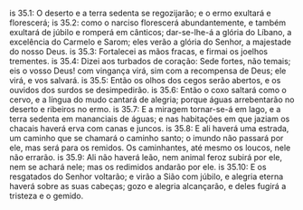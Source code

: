 is 35.1: O deserto e a terra sedenta se regozijarão; e o ermo exultará e florescerá;
is 35.2: como o narciso florescerá abundantemente, e também exultará de júbilo e romperá em cânticos; dar-se-lhe-á a glória do Líbano, a excelência do Carmelo e Sarom; eles verão a glória do Senhor, a majestade do nosso Deus.
is 35.3: Fortalecei as mãos fracas, e firmai os joelhos trementes.
is 35.4: Dizei aos turbados de coração: Sede fortes, não temais; eis o vosso Deus! com vingança virá, sim com a recompensa de Deus; ele virá, e vos salvará.
is 35.5: Então os olhos dos cegos serão abertos, e os ouvidos dos surdos se desimpedirão.
is 35.6: Então o coxo saltará como o cervo, e a língua do mudo cantará de alegria; porque águas arrebentarão no deserto e ribeiros no ermo.
is 35.7: E a miragem tornar-se-á em lago, e a terra sedenta em mananciais de águas; e nas habitações em que jaziam os chacais haverá erva com canas e juncos.
is 35.8: E ali haverá uma estrada, um caminho que se chamará o caminho santo; o imundo não passará por ele, mas será para os remidos. Os caminhantes, até mesmo os loucos, nele não errarão.
is 35.9: Ali não haverá leão, nem animal feroz subirá por ele, nem se achará nele; mas os redimidos andarão por ele.
is 35.10: E os resgatados do Senhor voltarão; e virão a Sião com júbilo, e alegria eterna haverá sobre as suas cabeças; gozo e alegria alcançarão, e deles fugirá a tristeza e o gemido.
